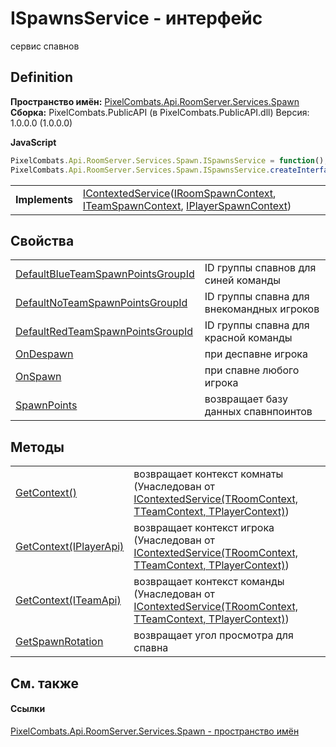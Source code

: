 # ISpawnsService - интерфейс


сервис спавнов



## Definition
**Пространство имён:** <a href="0971793b-47eb-58b2-d7a8-6c570042d7d9">PixelCombats.Api.RoomServer.Services.Spawn</a>  
**Сборка:** PixelCombats.PublicAPI (в PixelCombats.PublicAPI.dll) Версия: 1.0.0.0 (1.0.0.0)

**JavaScript**
``` JavaScript
PixelCombats.Api.RoomServer.Services.Spawn.ISpawnsService = function();
PixelCombats.Api.RoomServer.Services.Spawn.ISpawnsService.createInterface('PixelCombats.Api.RoomServer.Services.Spawn.ISpawnsService');
```

<table><tr><td><strong>Implements</strong></td><td><a href="7560407f-5a49-03ee-e909-e5d8162d1c67">IContextedService</a>(<a href="b77f5ea9-5618-95b8-325d-b46eea97d41c">IRoomSpawnContext</a>, <a href="7f42e867-173e-9891-160f-5c12710ed9fb">ITeamSpawnContext</a>, <a href="baa2bf73-dd60-347f-d624-2d310db8b80d">IPlayerSpawnContext</a>)</td></tr>
</table>



## Свойства
<table>
<tr>
<td><a href="fe185c88-51aa-f911-3fe4-f0857dfe183b">DefaultBlueTeamSpawnPointsGroupId</a></td>
<td>ID группы спавнов для синей команды</td></tr>
<tr>
<td><a href="5fd32e69-1ed0-01eb-6130-dd95a9ddcf08">DefaultNoTeamSpawnPointsGroupId</a></td>
<td>ID группы спавна для внекомандных игроков</td></tr>
<tr>
<td><a href="864d4a93-a1f3-b273-2373-f0a2141e50a5">DefaultRedTeamSpawnPointsGroupId</a></td>
<td>ID группы спавна для красной команды</td></tr>
<tr>
<td><a href="08a8d3dc-bbaf-1054-5757-dfbb5cf321bc">OnDespawn</a></td>
<td>при деспавне игрока</td></tr>
<tr>
<td><a href="7330212b-dde8-48cb-3f3d-9c3d79d57095">OnSpawn</a></td>
<td>при спавне любого игрока</td></tr>
<tr>
<td><a href="ee600578-5bbc-2b6d-0476-b71f11347fde">SpawnPoints</a></td>
<td>возвращает базу данных спавнпоинтов</td></tr>
</table>

## Методы
<table>
<tr>
<td><a href="39b804d9-49b5-0bf4-6ae9-0eb2276ad2d0">GetContext()</a></td>
<td>возвращает контекст комнаты<br />(Унаследован от <a href="7560407f-5a49-03ee-e909-e5d8162d1c67">IContextedService(TRoomContext, TTeamContext, TPlayerContext)</a>)</td></tr>
<tr>
<td><a href="e5bfb119-47c9-9480-4a3c-44f361ffb49f">GetContext(IPlayerApi)</a></td>
<td>возвращает контекст игрока<br />(Унаследован от <a href="7560407f-5a49-03ee-e909-e5d8162d1c67">IContextedService(TRoomContext, TTeamContext, TPlayerContext)</a>)</td></tr>
<tr>
<td><a href="b32c88a6-192c-6c63-37dd-71717be72f4f">GetContext(ITeamApi)</a></td>
<td>возвращает контекст команды<br />(Унаследован от <a href="7560407f-5a49-03ee-e909-e5d8162d1c67">IContextedService(TRoomContext, TTeamContext, TPlayerContext)</a>)</td></tr>
<tr>
<td><a href="ddaadafa-5c8b-bc55-cad5-0543abd3b3ea">GetSpawnRotation</a></td>
<td>возвращает угол просмотра для спавна</td></tr>
</table>

## См. также


#### Ссылки
<a href="0971793b-47eb-58b2-d7a8-6c570042d7d9">PixelCombats.Api.RoomServer.Services.Spawn - пространство имён</a>  
